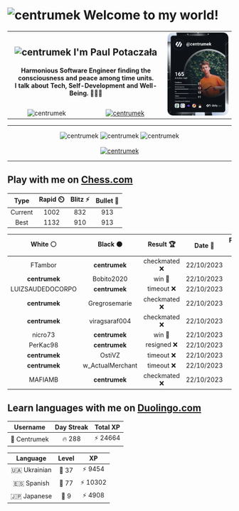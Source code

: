 <h1>
  <img
    src="https://emojis.slackmojis.com/emojis/images/1531849430/4246/blob-sunglasses.gif"
    width="30"
    alt="centrumek"
  />
  Welcome to my world!
</h1>

<table>
  <tbody>
    <tr>
      <td align="center" width="70%" colspan="2">
        <h2>
          <img
            src="https://raw.githubusercontent.com/MartinHeinz/MartinHeinz/master/wave.gif"
            width="30px"
            alt="centrumek"
          />
          I'm Paul Potaczała
        </h2>
        <h4>
          Harmonious Software Engineer finding the consciousness and peace among time units.
          <br/>
          I talk about Tech, Self-Development and Well-Being. 🌿🧘🚀
        </h4>
      </td>
      <td width="30%" rowspan="2">
        <a href="https://app.daily.dev/centrumek">
          <img
            src="./devcard.svg"
            alt="centrumek"
          />
        </a>
      </td>
    </tr>
    <tr align="center">
      <td>
        <img
          src="https://komarev.com/ghpvc/?username=centrumek&label=visitors&color=0e75b6&style=flat"
          alt="centrumek"
        >
      </td>
      <td>
        <a href="https://stackoverflow.com/users/14496012/centrumek">
          <img
            src="https://stackoverflow.com/users/flair/14496012.png?theme=dark"
            alt="centrumek"
          >
        </a>
      </td>
    </tr>
  </tbody>
</table>

---
<div align="center">
  <img 
    src="https://github-readme-stats.vercel.app/api?username=centrumek&show_icons=true&count_private=true&theme=dark&hide_border=true&hide=issues,contribs&bg_color=00000000"
    alt="centrumek"
  />
  <img
    src="https://github-readme-stats.vercel.app/api/top-langs/?username=centrumek&layout=compact&hide_border=true&theme=dark&bg_color=00000000&langs_count=6&exclude_repo=air-statistic-app"
    alt="centrumek"
  />
  <img 
    src="https://github-readme-streak-stats.herokuapp.com?user=centrumek&theme=dark&hide_border=true&background=FFFFFF00"
    alt="centrumek"
  />
  <br/>
  <br/>
  <a href="https://www.buymeacoffee.com/centrumek">
    <img
      src="https://cdn.buymeacoffee.com/buttons/v2/default-orange.png"
      height="50"
      width="210"
      alt="centrumek"
    />
  </a>
</div>

---

## Play with me on [Chess.com](https://www.chess.com/member/centrumek)

<div align="center">
<!--START_SECTION:chessStats-->
<!-- Automatically generated with https://github.com/Balastrong/chess-stats-action -->

| Type | Rapid ⏲️ | Blitz ⚡ | Bullet 🔫 |
|:---:|:---:|:---:|:---:|
| Current | 1002 | 832 | 913 |
| Best | 1132 | 910 | 913 |

| White ⚪ | Black ⚫ | Result 🏆 | Date 📅 | Position 🗺️ | Type 🕕 |
|:---:|:---:|:---:|:---:|:---:|:---:|
| FTambor | **centrumek** | checkmated ❌ | 22/10/2023 | <a href="http://www.ee.unb.ca/cgi-bin/tervo/fen.pl?select=8/8/8/8/P7/4p3/1P1bKpkQ/7R b - -">Link</a> | Blitz |
| **centrumek** | Bobito2020 | win 🥇 | 22/10/2023 | <a href="http://www.ee.unb.ca/cgi-bin/tervo/fen.pl?select=6k1/5ppp/1p2p3/3p4/8/P1K1PP2/6PP/7R b - -">Link</a> | Blitz |
| LUIZSAUDEDOCORPO | **centrumek** | timeout ❌ | 22/10/2023 | <a href="http://www.ee.unb.ca/cgi-bin/tervo/fen.pl?select=8/8/3B2k1/3R4/p1P5/P7/4r1r1/5K1R b - -">Link</a> | Blitz |
| **centrumek** | Gregrosemarie | checkmated ❌ | 22/10/2023 | <a href="http://www.ee.unb.ca/cgi-bin/tervo/fen.pl?select=1k6/1N2R2p/5q2/8/5K2/Pr6/5nPP/8 w - -">Link</a> | Blitz |
| **centrumek** | viragsaraf004 | checkmated ❌ | 22/10/2023 | <a href="http://www.ee.unb.ca/cgi-bin/tervo/fen.pl?select=5B2/2R3pk/4p2p/3b1p1P/8/8/1r6/6Kr w - -">Link</a> | Blitz |
| nicro73 | **centrumek** | win 🥇 | 22/10/2023 | <a href="http://www.ee.unb.ca/cgi-bin/tervo/fen.pl?select=3r3k/p1b4p/6pP/6P1/4Pp1K/5Pq1/8/8 w - -">Link</a> | Blitz |
| PerKac98 | **centrumek** | resigned ❌ | 22/10/2023 | <a href="http://www.ee.unb.ca/cgi-bin/tervo/fen.pl?select=6r1/k7/3p2r1/Q1p1p3/4P3/3P2PP/P1P2P2/R4R1K b - -">Link</a> | Blitz |
| **centrumek** | OstiVZ | timeout ❌ | 22/10/2023 | <a href="http://www.ee.unb.ca/cgi-bin/tervo/fen.pl?select=1r4k1/5p2/7B/p7/P5P1/K7/1p3P2/8 w - -">Link</a> | Blitz |
| **centrumek** | w_ActualMerchant | timeout ❌ | 22/10/2023 | <a href="http://www.ee.unb.ca/cgi-bin/tervo/fen.pl?select=8/2r5/1Pk5/8/K7/8/8/1R6 w - -">Link</a> | Blitz |
| MAFIAMB | **centrumek** | checkmated ❌ | 22/10/2023 | <a href="http://www.ee.unb.ca/cgi-bin/tervo/fen.pl?select=4k1r1/2p1Qp2/5K1p/1N1PP3/2p5/1q3P2/5PBP/7R b - -">Link</a> | Blitz |

<!--END_SECTION:chessStats-->
</div>

## Learn languages with me on [Duolingo.com](https://www.duolingo.com/profile/Centrumek)

<div align="center">
<!--START_SECTION:duolingoStats-->
<!-- Automatically generated with https://github.com/centrumek/duolingo-readme-stats-->

| Username | Day Streak | Total XP |
|:---:|:---:|:---:|
| 👤 Centrumek | 🔥 288 | ⚡ 24664 |

| Language | Level | XP |
|:---:|:---:|:---:|
| 🇺🇦 Ukrainian | 👑 37 | ⚡ 9454 |
| 🇪🇸 Spanish | 👑 77 | ⚡ 10302 |
| 🇯🇵 Japanese | 👑 9 | ⚡ 4908 |

<!--END_SECTION:duolingoStats-->
</div>
<!--
**centrumek/centrumek** is a ✨ _special_ ✨ repository because its `README.md` (this file) appears on your GitHub profile.

Here are some ideas to get you started:

- 🔭 I’m currently working on ...
- 🌱 I’m currently learning ...
- 👯 I’m looking to collaborate on ...
- 🤔 I’m looking for help with ...
- 💬 Ask me about ...
- 📫 How to reach me: ...
- 😄 Pronouns: ...
- ⚡ Fun fact: ...
-->

